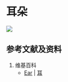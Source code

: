 # 耳朵

![](/images/从输入和输出的角度来理解学习和工作/耳朵/1a1.jpg)

## 参考文献及资料

1. 维基百科
	- [Ear](https://en.wikipedia.org/wiki/Ear) | [耳](https://zh.wikipedia.org/wiki/%E8%80%B3)


